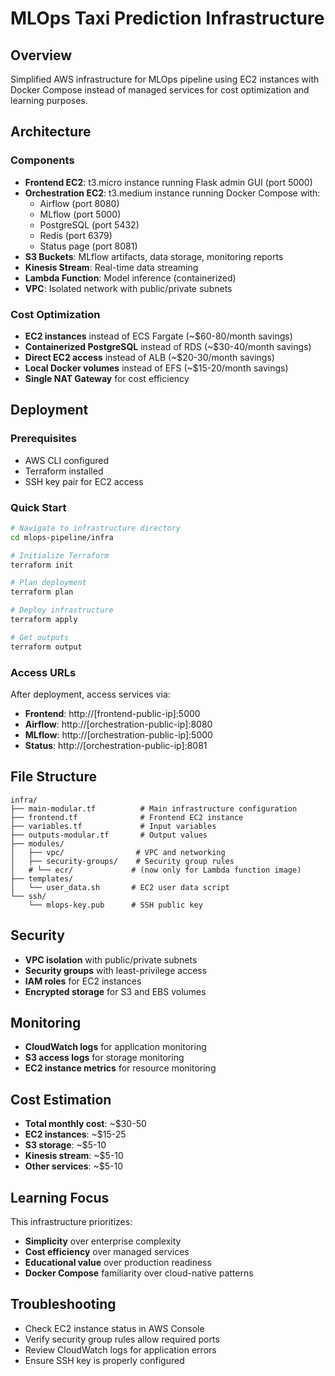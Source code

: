 # MLOps Taxi Prediction Infrastructure

## Overview
Simplified AWS infrastructure for MLOps pipeline using EC2 instances with Docker Compose instead of managed services for cost optimization and learning purposes.

## Architecture

### Components
- **Frontend EC2**: t3.micro instance running Flask admin GUI (port 5000)
- **Orchestration EC2**: t3.medium instance running Docker Compose with:
  - Airflow (port 8080)
  - MLflow (port 5000)
  - PostgreSQL (port 5432)
  - Redis (port 6379)
  - Status page (port 8081)
- **S3 Buckets**: MLflow artifacts, data storage, monitoring reports
- **Kinesis Stream**: Real-time data streaming
- **Lambda Function**: Model inference (containerized)
- **VPC**: Isolated network with public/private subnets


### Cost Optimization
- **EC2 instances** instead of ECS Fargate (~$60-80/month savings)
- **Containerized PostgreSQL** instead of RDS (~$30-40/month savings)
- **Direct EC2 access** instead of ALB (~$20-30/month savings)
- **Local Docker volumes** instead of EFS (~$15-20/month savings)
- **Single NAT Gateway** for cost efficiency

## Deployment

### Prerequisites
- AWS CLI configured
- Terraform installed
- SSH key pair for EC2 access

### Quick Start
```bash
# Navigate to infrastructure directory
cd mlops-pipeline/infra

# Initialize Terraform
terraform init

# Plan deployment
terraform plan

# Deploy infrastructure
terraform apply

# Get outputs
terraform output
```

### Access URLs
After deployment, access services via:
- **Frontend**: http://[frontend-public-ip]:5000
- **Airflow**: http://[orchestration-public-ip]:8080
- **MLflow**: http://[orchestration-public-ip]:5000
- **Status**: http://[orchestration-public-ip]:8081

## File Structure
```
infra/
├── main-modular.tf          # Main infrastructure configuration
├── frontend.tf              # Frontend EC2 instance
├── variables.tf             # Input variables
├── outputs-modular.tf       # Output values
├── modules/
│   ├── vpc/                # VPC and networking
│   ├── security-groups/    # Security group rules
│   # └── ecr/             # (now only for Lambda function image)
├── templates/
│   └── user_data.sh       # EC2 user data script
└── ssh/
    └── mlops-key.pub      # SSH public key
```

## Security
- **VPC isolation** with public/private subnets
- **Security groups** with least-privilege access
- **IAM roles** for EC2 instances
- **Encrypted storage** for S3 and EBS volumes

## Monitoring
- **CloudWatch logs** for application monitoring
- **S3 access logs** for storage monitoring
- **EC2 instance metrics** for resource monitoring

## Cost Estimation
- **Total monthly cost**: ~$30-50
- **EC2 instances**: ~$15-25
- **S3 storage**: ~$5-10
- **Kinesis stream**: ~$5-10
- **Other services**: ~$5-10

## Learning Focus
This infrastructure prioritizes:
- **Simplicity** over enterprise complexity
- **Cost efficiency** over managed services
- **Educational value** over production readiness
- **Docker Compose** familiarity over cloud-native patterns

## Troubleshooting
- Check EC2 instance status in AWS Console
- Verify security group rules allow required ports
- Review CloudWatch logs for application errors
- Ensure SSH key is properly configured
